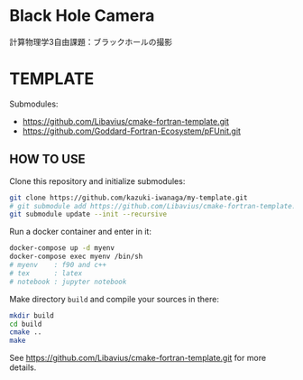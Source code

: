 # Black Hole Camera

計算物理学3自由課題：ブラックホールの撮影

# TEMPLATE

Submodules:
- https://github.com/Libavius/cmake-fortran-template.git
- https://github.com/Goddard-Fortran-Ecosystem/pFUnit.git

## HOW TO USE

Clone this repository and initialize submodules:

```bash
git clone https://github.com/kazuki-iwanaga/my-template.git
# git submodule add https://github.com/Libavius/cmake-fortran-template.git
git submodule update --init --recursive
```

Run a docker container and enter in it:

```bash
docker-compose up -d myenv
docker-compose exec myenv /bin/sh
# myenv    : f90 and c++
# tex      : latex
# notebook : jupyter notebook
```

Make directory `build` and compile your sources in there:

```bash
mkdir build
cd build
cmake ..
make
```

See https://github.com/Libavius/cmake-fortran-template.git for more details.
